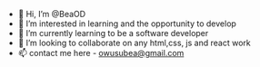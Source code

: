 - 👋 Hi, I’m @BeaOD
- 👀 I’m interested in learning and the opportunity to develop
- 🌱 I’m currently learning to be a software developer
- 💞️ I’m looking to collaborate on any html,css, js and react work
- 📫 contact me here - owusubea@gmail.com

<!---
BeaOD/BeaOD is a ✨ special ✨ repository because its `README.md` (this file) appears on your GitHub profile.
You can click the Preview link to take a look at your changes.
--->
